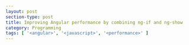 ```yaml
---
layout: post
section-type: post
title: Improving Angular performance by combining ng-if and ng-show
category: Programming
tags: [ '<angular>', '<javascript>', '<performance>' ]
---
```

